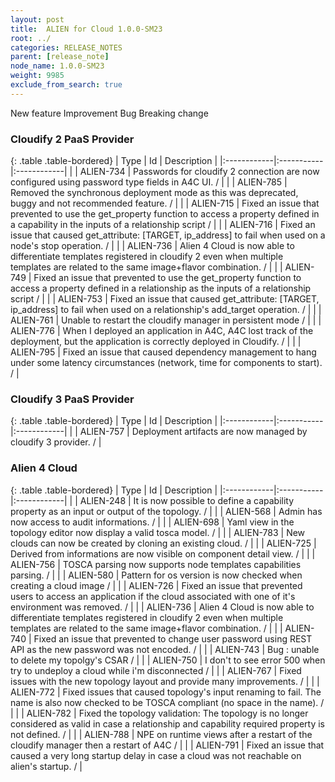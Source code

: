 ```yaml
---
layout: post
title:  ALIEN for Cloud 1.0.0-SM23
root: ../
categories: RELEASE_NOTES
parent: [release_note]
node_name: 1.0.0-SM23
weight: 9985
exclude_from_search: true
---
```





<i class="fa fa-plus text-success"></i> New feature <i class="fa fa-level-up text-primary"></i> Improvement  <i class="fa fa-bug text-danger"></i> Bug <i class="fa fa-exclamation-triangle text-warning"></i> Breaking change


### Cloudify 2 PaaS Provider



  {: .table .table-bordered}
  | Type        | Id         | Description |
  |:------------|:-----------|:------------|
      |  <i class="fa fa-level-up text-primary"></i> | ALIEN-734 | Passwords for cloudify 2 connection are now configured using password type fields in A4C UI. /  |
    |  <i class="fa fa-level-up text-primary"></i> | ALIEN-785 | Removed the synchronous deployment mode as this was deprecated, buggy and not recommended feature. /  |
      |  <i class="fa fa-bug text-danger"></i> | ALIEN-715 | Fixed an issue that prevented to use the get_property function to access a property defined in a capability in the inputs of a relationship script /  |
    |  <i class="fa fa-bug text-danger"></i> | ALIEN-716 | Fixed an issue that caused get_attribute: [TARGET, ip_address] to fail when used on a node's stop operation. /  |
    |  <i class="fa fa-bug text-danger"></i> | ALIEN-736 | Alien 4 Cloud is now able to differentiate templates registered in cloudify 2 even when multiple templates are related to the same image+flavor combination. /  |
    |  <i class="fa fa-bug text-danger"></i> | ALIEN-749 | Fixed an issue that prevented to use the get_property function to access a property defined in a relationship as the inputs of a relationship script /  |
    |  <i class="fa fa-bug text-danger"></i> | ALIEN-753 | Fixed an issue that caused get_attribute: [TARGET, ip_address] to fail when used on a relationship's add_target operation. /  |
    |  <i class="fa fa-bug text-danger"></i> | ALIEN-761 | Unable to restart the cloudify manager in persistent mode /  |
    |  <i class="fa fa-bug text-danger"></i> | ALIEN-776 | When I deployed an application in A4C, A4C lost track of the deployment, but the application is correctly deployed in Cloudify. /  |
    |  <i class="fa fa-bug text-danger"></i> | ALIEN-795 | Fixed an issue that caused dependency management to hang under some latency circumstances (network, time for components to start). /  |
  


### Cloudify 3 PaaS Provider



  {: .table .table-bordered}
  | Type        | Id         | Description |
  |:------------|:-----------|:------------|
      |  <i class="fa fa-level-up text-primary"></i> | ALIEN-757 | Deployment artifacts are now managed by cloudify 3 provider. /  |
    


### Alien 4 Cloud



  {: .table .table-bordered}
  | Type        | Id         | Description |
  |:------------|:-----------|:------------|
    |  <i class="fa fa-plus text-success"></i> | ALIEN-248 | It is now possible to define a capability property as an input or output of the topology. /  |
    |  <i class="fa fa-plus text-success"></i> | ALIEN-568 | Admin has now access to audit informations. /  |
    |  <i class="fa fa-plus text-success"></i> | ALIEN-698 | Yaml view in the topology editor now display a valid tosca model. /  |
    |  <i class="fa fa-plus text-success"></i> | ALIEN-783 | New clouds can now be created by cloning an existing cloud. /  |
      |  <i class="fa fa-level-up text-primary"></i> | ALIEN-725 | Derived from informations are now visible on component detail view. /  |
    |  <i class="fa fa-level-up text-primary"></i> | ALIEN-756 | TOSCA parsing now supports node templates capabilities parsing. /  |
      |  <i class="fa fa-bug text-danger"></i> | ALIEN-580 | Pattern for os version is now checked when creating a cloud image /  |
    |  <i class="fa fa-bug text-danger"></i> | ALIEN-726 | Fixed an issue that prevented users to access an application if the cloud associated with one of it's environment was removed. /  |
    |  <i class="fa fa-bug text-danger"></i> | ALIEN-736 | Alien 4 Cloud is now able to differentiate templates registered in cloudify 2 even when multiple templates are related to the same image+flavor combination. /  |
    |  <i class="fa fa-bug text-danger"></i> | ALIEN-740 | Fixed an issue that prevented to change user password using REST API as the new password was not encoded. /  |
    |  <i class="fa fa-bug text-danger"></i> | ALIEN-743 | Bug : unable to delete my topolgy's CSAR /  |
    |  <i class="fa fa-bug text-danger"></i> | ALIEN-750 | I don't to see error 500 when try to undeploy a cloud while i'm disconnected /  |
    |  <i class="fa fa-bug text-danger"></i> | ALIEN-767 | Fixed issues with the new topology layout and provide many improvements. /  |
    |  <i class="fa fa-bug text-danger"></i> | ALIEN-772 | Fixed issues that caused topology's input renaming to fail. The name is also now checked to be TOSCA compliant (no space in the name). /  |
    |  <i class="fa fa-bug text-danger"></i> | ALIEN-782 | Fixed the topology validation: The topology is no longer considered as valid in case a relationship and capability required property is not defined. /  |
    |  <i class="fa fa-bug text-danger"></i> | ALIEN-788 | NPE on runtime views after a restart of the cloudify manager then a restart of A4C /  |
    |  <i class="fa fa-bug text-danger"></i> | ALIEN-791 | Fixed an issue that caused a very long startup delay in case a cloud was not reachable on alien's startup. /  |
  


